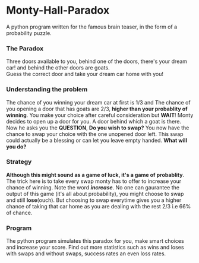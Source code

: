 # Monty-Hall-Paradox
A python program written for the famous brain teaser, in the form of a probability puzzle.

### The Paradox

Three doors available to you, behind one of the doors, there's your dream car! and behind the other doors are goats.  
Guess the correct door and take your dream car home with you!

### Understanding the problem

The chance of you winning your dream car at first is 1/3 and The chance of you opening a door that has goats are 2/3, **higher than your probablity of winning**. You make your choice after careful consideration but **WAIT**! Monty decides to open up a door for you. A door behind which a goat is there. Now he asks you the **QUESTION**, **Do you wish to swap?** You now have the chance to swap your choice with the one unopened door left. This swap could actually be a blessing or can let you leave empty handed. **What will you do?**

### Strategy

**Although this might sound as a game of luck, it's a game of probablity**. The trick here is to take every swap monty has to offer to increase your chance of winning. Note the word **_increase_**. No one can gaurantee the output of this game (it's all about probability), you might choose to swap and still **lose**(ouch). But choosing to swap everytime gives you a higher chance of taking that car home as you are dealing with the rest 2/3 i.e 66% of chance.

### Program
The python program simulates this paradox for you, make smart choices and increase your score. Find out more statistics such as wins and loses with swaps and without swaps, success rates an even loss rates.

